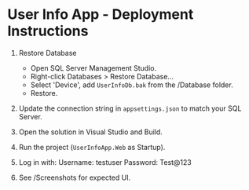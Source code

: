 # User Info App - Deployment Instructions

1. Restore Database
   - Open SQL Server Management Studio.
   - Right-click Databases > Restore Database...
   - Select 'Device', add `UserInfoDb.bak` from the /Database folder.
   - Restore.

2. Update the connection string in `appsettings.json` to match your SQL Server.

3. Open the solution in Visual Studio and Build.

4. Run the project (`UserInfoApp.Web` as Startup).

5. Log in with:
   Username: testuser
   Password: Test@123

6. See /Screenshots for expected UI.
